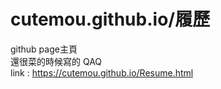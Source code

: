 # cutemou.github.io/履歷
github page主頁<br>
還很菜的時候寫的 QAQ<br>
link : https://cutemou.github.io/Resume.html
